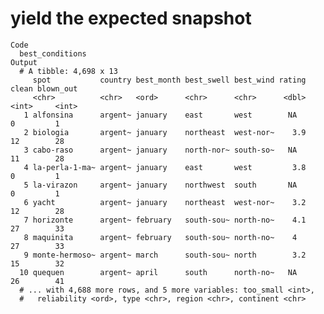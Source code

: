 # yield the expected snapshot

    Code
      best_conditions
    Output
      # A tibble: 4,698 x 13
         spot           country best_month best_swell best_wind rating clean blown_out
         <chr>          <chr>   <ord>      <chr>      <chr>      <dbl> <int>     <int>
       1 alfonsina      argent~ january    east       west        NA       0         1
       2 biologia       argent~ january    northeast  west-nor~    3.9    12        28
       3 cabo-raso      argent~ january    north-nor~ south-so~   NA      11        28
       4 la-perla-1-ma~ argent~ january    east       west         3.8     0         1
       5 la-virazon     argent~ january    northwest  south       NA       0         1
       6 yacht          argent~ january    northeast  west-nor~    3.2    12        28
       7 horizonte      argent~ february   south-sou~ north-no~    4.1    27        33
       8 maquinita      argent~ february   south-sou~ north-no~    4      27        33
       9 monte-hermoso~ argent~ march      south-sou~ north        3.2    15        32
      10 quequen        argent~ april      south      north-no~   NA      26        41
      # ... with 4,688 more rows, and 5 more variables: too_small <int>,
      #   reliability <ord>, type <chr>, region <chr>, continent <chr>


